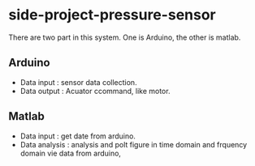 # side-project-pressure-sensor

There are two part in this system. One is Arduino, the other is matlab.

## Arduino
* Data input : sensor data collection.
* Data output : Acuator ccommand, like motor.

## Matlab
* Data input : get date from arduino.
* Data analysis : analysis and polt figure in time domain and frquency domain vie data from arduino, 
